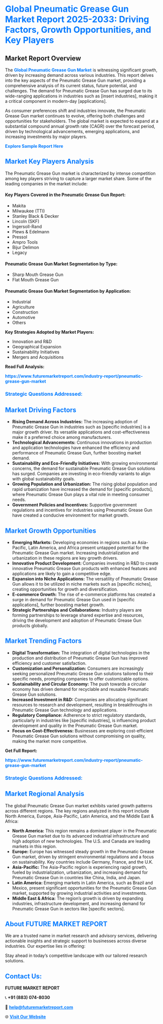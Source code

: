 <h1 style="color: #007BFF;">Global Pneumatic Grease Gun Market Report 2025-2033: Driving Factors, Growth Opportunities, and Key Players</h1>

<section id="overview">
<h2>Market Report Overview</h2>
<p>The <a href="https://www.futuremarketreport.com/industry-report/pneumatic-grease-gun-market" style="color: #007BFF; text-decoration: none;"><strong>Global Pneumatic Grease Gun Market</strong></a> is witnessing significant growth, driven by increasing demand across various industries. This report delves into the key aspects of the Pneumatic Grease Gun market, providing a comprehensive analysis of its current status, future potential, and challenges. The demand for Pneumatic Grease Gun has surged due to its wide-ranging applications in industries such as [insert industries], making it a critical component in modern-day [applications].</p>
<p>As consumer preferences shift and industries innovate, the Pneumatic Grease Gun market continues to evolve, offering both challenges and opportunities for stakeholders. The global market is expected to expand at a substantial compound annual growth rate (CAGR) over the forecast period, driven by technological advancements, emerging applications, and increasing investments by major players.</p>
</section>

<section id="overview">
<p><a href="https://www.futuremarketreport.com/request-sample/reportId=84883" style="color: #007BFF; text-decoration: none;"><strong>Explore Sample Report Here</strong></a></p>
</section>

<section id="key-players">
<h2 style="color: #007BFF;">Market Key Players Analysis</h2>
<p>The Pneumatic Grease Gun market is characterized by intense competition among key players striving to capture a larger market share. Some of the leading companies in the market include:</p>
<h4>Key Players Covered in the Pneumatic Grease Gun Report:</h4>
<ul><li>Makita</li><li>Milwaukee (TTI)</li><li>Stanley Black &amp; Decker</li><li>Lincoln (SKF)</li><li>Ingersoll-Rand</li><li>Plews &amp; Edelmann</li><li>Pressol</li><li>Ampro Tools</li><li>Bijur Delimon</li><li>Legacy</li></ul>
<h4>Pneumatic Grease Gun Market Segmentation by Type:</h4>
<ul><li>Sharp Mouth Grease Gun</li><li>Flat Mouth Grease Gun</li></ul>

<h4>Pneumatic Grease Gun Market Segmentation by Application:</h4>
<ul><li>Industrial</li><li>Agriculture</li><li>Construction</li><li>Automotive</li><li>Others</li></ul>
<p><strong>Key Strategies Adopted by Market Players:</strong></p>
<ul>
<li>Innovation and R&D</li>
<li>Geographical Expansion</li>
<li>Sustainability Initiatives</li>
<li>Mergers and Acquisitions</li>
</ul>
</section>

<section>
<p><strong>Read Full Analysis: </strong></p><a href="https://www.futuremarketreport.com/industry-report/pneumatic-grease-gun-market" style="color: #007BFF; text-decoration: none;"><strong>https://www.futuremarketreport.com/industry-report/pneumatic-grease-gun-market</strong></a>
<h3 style="color: #007BFF;">Strategic Questions Addressed:</h3>
</section>

<section id="driving-factors">
<h2 style="color: #007BFF;">Market Driving Factors</h2>
<ul>
<li><strong>Rising Demand Across Industries:</strong> The increasing adoption of Pneumatic Grease Gun in industries such as [specific industries] is a major growth driver. Its versatile applications and cost-effectiveness make it a preferred choice among manufacturers.</li>
<li><strong>Technological Advancements:</strong> Continuous innovations in production and application technologies have enhanced the efficiency and performance of Pneumatic Grease Gun, further boosting market demand.</li>
<li><strong>Sustainability and Eco-Friendly Initiatives:</strong> With growing environmental concerns, the demand for sustainable Pneumatic Grease Gun solutions has surged. Companies are investing in eco-friendly variants to align with global sustainability goals.</li>
<li><strong>Growing Population and Urbanization:</strong> The rising global population and rapid urbanization have increased the demand for [specific products], where Pneumatic Grease Gun plays a vital role in meeting consumer needs.</li>
<li><strong>Government Policies and Incentives:</strong> Supportive government regulations and incentives for industries using Pneumatic Grease Gun have created a conducive environment for market growth.</li>
</ul>
</section>

<section id="growth-opportunities">
<h2 style="color: #007BFF;">Market Growth Opportunities</h2>
<ul>
<li><strong>Emerging Markets:</strong> Developing economies in regions such as Asia-Pacific, Latin America, and Africa present untapped potential for the Pneumatic Grease Gun market. Increasing industrialization and urbanization in these regions are key growth drivers.</li>
<li><strong>Innovative Product Development:</strong> Companies investing in R&D to create innovative Pneumatic Grease Gun products with enhanced features and applications are likely to gain a competitive edge.</li>
<li><strong>Expansion into Niche Applications:</strong> The versatility of Pneumatic Grease Gun allows it to be utilized in niche markets such as [specific niches], creating opportunities for growth and diversification.</li>
<li><strong>E-commerce Growth:</strong> The rise of e-commerce platforms has created a surge in demand for Pneumatic Grease Gun used in [specific applications], further boosting market growth.</li>
<li><strong>Strategic Partnerships and Collaborations:</strong> Industry players are forming partnerships to leverage shared expertise and resources, driving the development and adoption of Pneumatic Grease Gun products globally.</li>
</ul>
</section>

<section id="trending-factors">
<h2 style="color: #007BFF;">Market Trending Factors</h2>
<ul>
<li><strong>Digital Transformation:</strong> The integration of digital technologies in the production and distribution of Pneumatic Grease Gun has improved efficiency and customer satisfaction.</li>
<li><strong>Customization and Personalization:</strong> Consumers are increasingly seeking personalized Pneumatic Grease Gun solutions tailored to their specific needs, prompting companies to offer customizable options.</li>
<li><strong>Sustainability and Circular Economy:</strong> The push towards a circular economy has driven demand for recyclable and reusable Pneumatic Grease Gun solutions.</li>
<li><strong>Increased Investment in R&D:</strong> Companies are allocating significant resources to research and development, resulting in breakthroughs in Pneumatic Grease Gun technology and applications.</li>
<li><strong>Regulatory Compliance:</strong> Adherence to strict regulatory standards, particularly in industries like [specific industries], is influencing product development and quality in the Pneumatic Grease Gun market.</li>
<li><strong>Focus on Cost-Effectiveness:</strong> Businesses are exploring cost-efficient Pneumatic Grease Gun solutions without compromising on quality, making the market more competitive.</li>
</ul>
</section>

<section>
<p><strong>Get Full Report: </strong></p><a href="https://www.futuremarketreport.com/industry-report/pneumatic-grease-gun-market" style="color: #007BFF; text-decoration: none;"><strong>https://www.futuremarketreport.com/industry-report/pneumatic-grease-gun-market</strong></a>
<h3 style="color: #007BFF;">Strategic Questions Addressed:</h3>
</section>


<section id="regional-analysis">
<h2 style="color: #007BFF;">Market Regional Analysis</h2>
<p>The global Pneumatic Grease Gun market exhibits varied growth patterns across different regions. The key regions analyzed in this report include North America, Europe, Asia-Pacific, Latin America, and the Middle East & Africa:</p>
<ul>
<li><strong>North America:</strong> This region remains a dominant player in the Pneumatic Grease Gun market due to its advanced industrial infrastructure and high adoption of new technologies. The U.S. and Canada are leading markets in this region.</li>
<li><strong>Europe:</strong> Europe has witnessed steady growth in the Pneumatic Grease Gun market, driven by stringent environmental regulations and a focus on sustainability. Key countries include Germany, France, and the U.K.</li>
<li><strong>Asia-Pacific:</strong> The Asia-Pacific region is experiencing rapid growth, fueled by industrialization, urbanization, and increasing demand for Pneumatic Grease Gun in countries like China, India, and Japan.</li>
<li><strong>Latin America:</strong> Emerging markets in Latin America, such as Brazil and Mexico, present significant opportunities for the Pneumatic Grease Gun market, supported by growing industrial activities and investments.</li>
<li><strong>Middle East & Africa:</strong> The region’s growth is driven by expanding industries, infrastructure development, and increasing demand for Pneumatic Grease Gun in sectors like [specific sectors].</li>
</ul>
</section>

<footer>
<h2 style="color: #007BFF;">About FUTURE MARKET REPORT</h2>
<p>We are a trusted name in market research and advisory services, delivering actionable insights and strategic support to businesses across diverse industries. Our expertise lies in offering:</p>

<p>Stay ahead in today’s competitive landscape with our tailored research solutions.</p>

<h2 style="color: #007BFF;">Contact Us:</h2>
<p><strong>FUTURE MARKET REPORT</strong></p>
<p>📞 <strong>+91 (883) 074-8030</strong></p>
<p>📧 <strong><a href="mailto:help@futuremarketreport.com" style="color: #007BFF;">help@futuremarketreport.com</a></strong></p>
<p>🌐 <strong><a href="https://www.futuremarketreport.com/" style="color: #007BFF;">Visit Our Website</a></strong></p>
</footer>